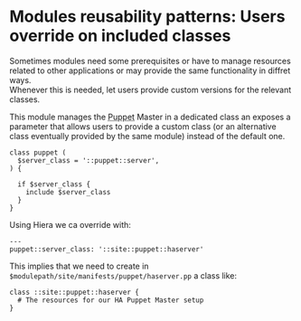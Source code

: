       
<h1>Modules reusability patterns: Users override on included classes</h1>
       
                            
<p>Sometimes modules need some prerequisites or have to manage resources related to other applications or may provide the same functionality in diffret ways.<br />Whenever this is needed, let users provide custom versions for the relevant classes.</p>
<p>This module manages the <abbr title="Puppet automation tool">Puppet</abbr> Master in a dedicated class an exposes a parameter that allows users to provide a custom class (or an alternative class eventually provided by the same module) instead of the default one.</p> 
<pre class=" code"><code><span class="java_keyword">class</span><span class="java_plain">&nbsp;puppet&nbsp;</span><span class="java_separator">(</span><span class="java_plain"></span>
<span class="java_plain">&nbsp;&nbsp;$server_class&nbsp;</span><span class="java_operator">=</span><span class="java_plain">&nbsp;</span><span class="java_literal">'::puppet::server'</span><span class="java_separator">,</span><span class="java_plain"></span>
<span class="java_separator">)</span><span class="java_plain">&nbsp;</span><span class="java_separator">{</span><span class="java_plain"></span>
<span class="java_plain"></span>
<span class="java_plain">&nbsp;&nbsp;</span><span class="java_keyword">if</span><span class="java_plain">&nbsp;$server_class&nbsp;</span><span class="java_separator">{</span><span class="java_plain"></span>
<span class="java_plain">&nbsp;&nbsp;&nbsp;&nbsp;include&nbsp;$server_class</span>
<span class="java_plain">&nbsp;&nbsp;</span><span class="java_separator">}</span><span class="java_plain"></span>
<span class="java_separator">}</span><span class="java_plain"></span></code></pre>
<p>Using Hiera we ca override with:</p> 
<pre class=" code"><code><span class="java_operator">---</span><span class="java_plain"></span>
<span class="java_plain">puppet</span><span class="java_operator">::</span><span class="java_plain">server_class</span><span class="java_operator">:</span><span class="java_plain">&nbsp;</span><span class="java_literal">'::site::puppet::haserver'</span><span class="java_plain"></span></code></pre>
<p>This implies that we need to create in <code><span class="java_plain">$modulepath</span><span class="java_operator">/</span><span class="java_plain">site</span><span class="java_operator">/</span><span class="java_plain">manifests</span><span class="java_operator">/</span><span class="java_plain">puppet</span><span class="java_operator">/</span><span class="java_plain">haserver</span><span class="java_separator">.</span><span class="java_plain">pp</span></code> a class like:</p> 
<pre class=" code"><code><span class="java_keyword">class</span><span class="java_plain">&nbsp;</span><span class="java_operator">::</span><span class="java_plain">site</span><span class="java_operator">::</span><span class="java_plain">puppet</span><span class="java_operator">::</span><span class="java_plain">haserver&nbsp;</span><span class="java_separator">{</span><span class="java_plain"></span>
<span class="java_plain">&nbsp;&nbsp;#&nbsp;</span><span class="java_type">The</span><span class="java_plain">&nbsp;resources&nbsp;</span><span class="java_keyword">for</span><span class="java_plain">&nbsp;our&nbsp;HA&nbsp;</span><span class="java_type">Puppet</span><span class="java_plain">&nbsp;</span><span class="java_type">Master</span><span class="java_plain">&nbsp;setup&nbsp;&nbsp;</span>
<span class="java_separator">}</span><span class="java_plain"></span></code></pre>
  
     

